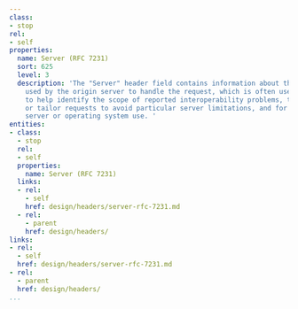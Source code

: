 ```yaml
---
class:
- stop
rel:
- self
properties:
  name: Server (RFC 7231)
  sort: 625
  level: 3
  description: 'The "Server" header field contains information about the software
    used by the origin server to handle the request, which is often used by clients
    to help identify the scope of reported interoperability problems, to work around
    or tailor requests to avoid particular server limitations, and for analytics regarding
    server or operating system use. '
entities:
- class:
  - stop
  rel:
  - self
  properties:
    name: Server (RFC 7231)
  links:
  - rel:
    - self
    href: design/headers/server-rfc-7231.md
  - rel:
    - parent
    href: design/headers/
links:
- rel:
  - self
  href: design/headers/server-rfc-7231.md
- rel:
  - parent
  href: design/headers/
...
```

